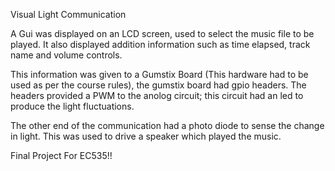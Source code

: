 Visual Light Communication

A Gui was displayed on an LCD screen, used to select the music file to be played. It also displayed addition information such
as time elapsed, track name and volume controls.

This information was given to a Gumstix Board (This hardware had to be used as per the course rules), the gumstix board had gpio
headers. The headers provided a PWM to the anolog circuit; this circuit had an led to produce the light fluctuations.

The other end of the communication had a photo diode to sense the change in light. This was used to drive a speaker which played
the music.


Final Project For EC535!!
